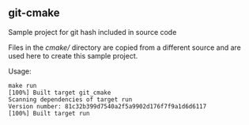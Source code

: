 git-cmake
---------

Sample project for git hash included in source code

Files in the *cmake/* directory are copied from a different source and are used here to create this sample project.

Usage:

    make run
    [100%] Built target git_cmake
    Scanning dependencies of target run
    Version number: 81c32b399d7540a2f5a9902d176f7f9a1d6d6117
    [100%] Built target run
